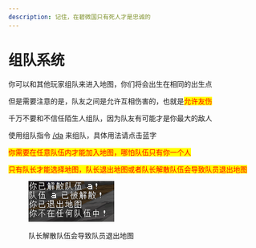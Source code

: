 ```yaml
---
description: 记住，在碧微国只有死人才是忠诚的
---
```


# 组队系统

你可以和其他玩家组队来进入地图，你们将会出生在相同的出生点

但是需要注意的是，队友之间是允许互相伤害的，也就是<mark style="color:red;">允许友伤</mark>

千万不要和不信任陌生人组队，因为队友有可能才是你最大的敌人

使用组队指令 [/da](../../zhi-ling/zong-lan/da-diamondaction-zu-dui-xi-tong.md) 来组队，具体用法请点击蓝字

<mark style="color:red;">你需要在任意队伍内才能加入地图，哪怕队伍只有你一个人</mark>

<mark style="color:red;">只有队长才能选择地图，队长退出地图或者队长解散队伍会导致队员退出地图</mark>

<figure><img src="../../.gitbook/assets/image (38).png" alt=""><figcaption><p>队长解散队伍会导致队员退出地图</p></figcaption></figure>
